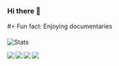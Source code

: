 ### Hi there 👋

<!--
**taksh-doria/taksh-doria** is a ✨ _special_ ✨ repository because its `README.md` (this file) appears on your GitHub profile.

Here are some ideas to get you started:


- ⚡ Fun fact: Enjoying documentaries
-->
#⚡ Fun fact: Enjoying documentaries

![Stats](https://github-readme-stats.vercel.app/api?username=taksh-doria&show_icons=true&theme=dark&&count_private=true&include_all_commits=true)

<a href=https://www.taksh-doria.codes> <img src="https://icons8.com/icon/Py8qB0P09q3Y/computer"></img></a>
<a href=https://twitter.com/taksh_doria > <img align="left" src="https://img.icons8.com/color/48/000000/twitter.png"></img></a>
<a href=https://www.linkedin.com/in/taksh-doria-023825172 > <img align="left" src="https://img.icons8.com/color/48/000000/linkedin.png"></img></a>
<a href=https://instagram.com/taakkksssshhhhh > <img align="left" src="https://img.icons8.com/color/48/000000/instagram-new.png"></img></a>
